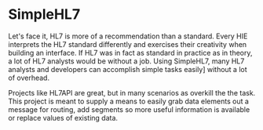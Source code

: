 SimpleHL7
=========
Let's face it, HL7 is more of a recommendation than a standard. Every HIE interprets the HL7 
standard differently and exercises their creativity when building an interface. If HL7 was in 
fact as standard in practice as in theory, a lot of HL7 analysts would be without a job. Using
SimpleHL7, many HL7 analysts and developers can accomplish simple tasks easily] without a lot of 
overhead. 

Projects like HL7API are great, but in many scenarios as overkill the the task. This project is 
meant to supply a means to easily grab data elements out a message for routing, add segments so 
more useful information is available or replace values of existing data. 